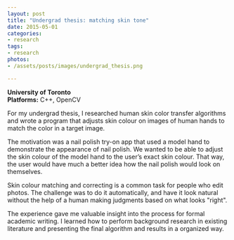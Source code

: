 ```yaml
---
layout: post
title: "Undergrad thesis: matching skin tone"
date: 2015-05-01
categories:
- research
tags:
- research
photos:
- /assets/posts/images/undergrad_thesis.png

---
```

**University of Toronto**  
**Platforms:** C++, OpenCV

For my undergrad thesis, I researched human skin color transfer algorithms and wrote a program that adjusts skin colour on images of human hands to match the color in a target image.

<!-- more -->

The motivation was a nail polish try-on app that used a model hand to demonstrate the appearance of nail polish. We wanted to be able to adjust the skin colour of the model hand to the user’s exact skin colour. That way, the user would have much a better idea how the nail polish would look on themselves.

Skin colour matching and correcting is a common task for people who edit photos. The challenge was to do it automatically, and have it look natural without the help of a human making judgments based on what looks "right".

The experience gave me valuable insight into the process for formal academic writing. I learned how to perform background research in existing literature and presenting the final algorithm and results in a organized way.